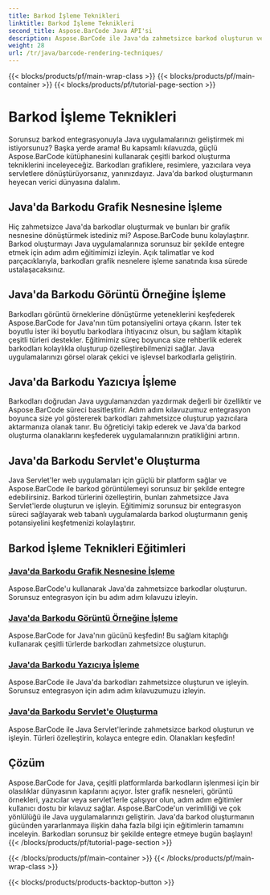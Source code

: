 ```yaml
---
title: Barkod İşleme Teknikleri
linktitle: Barkod İşleme Teknikleri
second_title: Aspose.BarCode Java API'si
description: Aspose.BarCode ile Java'da zahmetsizce barkod oluşturun ve entegre edin. Barkodları grafiklere, görüntülere, yazıcılara ve sunucu uygulamalarına dönüştürmeye yönelik adım adım eğitimleri keşfedin.
weight: 28
url: /tr/java/barcode-rendering-techniques/
---
```


{{< blocks/products/pf/main-wrap-class >}}
{{< blocks/products/pf/main-container >}}
{{< blocks/products/pf/tutorial-page-section >}}

# Barkod İşleme Teknikleri


Sorunsuz barkod entegrasyonuyla Java uygulamalarınızı geliştirmek mi istiyorsunuz? Başka yerde arama! Bu kapsamlı kılavuzda, güçlü Aspose.BarCode kütüphanesini kullanarak çeşitli barkod oluşturma tekniklerini inceleyeceğiz. Barkodları grafiklere, resimlere, yazıcılara veya servletlere dönüştürüyorsanız, yanınızdayız. Java'da barkod oluşturmanın heyecan verici dünyasına dalalım.

## Java'da Barkodu Grafik Nesnesine İşleme

Hiç zahmetsizce Java'da barkodlar oluşturmak ve bunları bir grafik nesnesine dönüştürmek istediniz mi? Aspose.BarCode bunu kolaylaştırır. Barkod oluşturmayı Java uygulamalarınıza sorunsuz bir şekilde entegre etmek için adım adım eğitimimizi izleyin. Açık talimatlar ve kod parçacıklarıyla, barkodları grafik nesnelere işleme sanatında kısa sürede ustalaşacaksınız.

## Java'da Barkodu Görüntü Örneğine İşleme

Barkodları görüntü örneklerine dönüştürme yeteneklerini keşfederek Aspose.BarCode for Java'nın tüm potansiyelini ortaya çıkarın. İster tek boyutlu ister iki boyutlu barkodlara ihtiyacınız olsun, bu sağlam kitaplık çeşitli türleri destekler. Eğitimimiz süreç boyunca size rehberlik ederek barkodları kolaylıkla oluşturup özelleştirebilmenizi sağlar. Java uygulamalarınızı görsel olarak çekici ve işlevsel barkodlarla geliştirin.

## Java'da Barkodu Yazıcıya İşleme

Barkodları doğrudan Java uygulamanızdan yazdırmak değerli bir özelliktir ve Aspose.BarCode süreci basitleştirir. Adım adım kılavuzumuz entegrasyon boyunca size yol göstererek barkodları zahmetsizce oluşturup yazıcılara aktarmanıza olanak tanır. Bu öğreticiyi takip ederek ve Java'da barkod oluşturma olanaklarını keşfederek uygulamalarınızın pratikliğini artırın.

## Java'da Barkodu Servlet'e Oluşturma

Java Servlet'ler web uygulamaları için güçlü bir platform sağlar ve Aspose.BarCode ile barkod görüntülemeyi sorunsuz bir şekilde entegre edebilirsiniz. Barkod türlerini özelleştirin, bunları zahmetsizce Java Servlet'lerde oluşturun ve işleyin. Eğitimimiz sorunsuz bir entegrasyon süreci sağlayarak web tabanlı uygulamalarda barkod oluşturmanın geniş potansiyelini keşfetmenizi kolaylaştırır.

## Barkod İşleme Teknikleri Eğitimleri
### [Java'da Barkodu Grafik Nesnesine İşleme](./rendering-barcode-graphics-object/)
Aspose.BarCode'u kullanarak Java'da zahmetsizce barkodlar oluşturun. Sorunsuz entegrasyon için bu adım adım kılavuzu izleyin.
### [Java'da Barkodu Görüntü Örneğine İşleme](./rendering-barcode-image-instance/)
Aspose.BarCode for Java'nın gücünü keşfedin! Bu sağlam kitaplığı kullanarak çeşitli türlerde barkodları zahmetsizce oluşturun.
### [Java'da Barkodu Yazıcıya İşleme](./rendering-barcode-printer/)
Aspose.BarCode ile Java'da barkodları zahmetsizce oluşturun ve işleyin. Sorunsuz entegrasyon için adım adım kılavuzumuzu izleyin.
### [Java'da Barkodu Servlet'e Oluşturma](./rendering-barcode-servlet/)
Aspose.BarCode ile Java Servlet'lerinde zahmetsizce barkod oluşturun ve işleyin. Türleri özelleştirin, kolayca entegre edin. Olanakları keşfedin!

## Çözüm
Aspose.BarCode for Java, çeşitli platformlarda barkodların işlenmesi için bir olasılıklar dünyasının kapılarını açıyor. İster grafik nesneleri, görüntü örnekleri, yazıcılar veya servlet'lerle çalışıyor olun, adım adım eğitimler kullanıcı dostu bir kılavuz sağlar. Aspose.BarCode'un verimliliği ve çok yönlülüğü ile Java uygulamalarınızı geliştirin. Java'da barkod oluşturmanın gücünden yararlanmaya ilişkin daha fazla bilgi için eğitimlerin tamamını inceleyin. Barkodları sorunsuz bir şekilde entegre etmeye bugün başlayın!
{{< /blocks/products/pf/tutorial-page-section >}}

{{< /blocks/products/pf/main-container >}}
{{< /blocks/products/pf/main-wrap-class >}}

{{< blocks/products/products-backtop-button >}}
